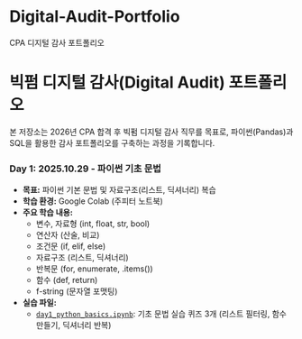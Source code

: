 # Digital-Audit-Portfolio
CPA 디지털 감사 포트폴리오

# 빅펌 디지털 감사(Digital Audit) 포트폴리오

본 저장소는 2026년 CPA 합격 후 빅펌 디지털 감사 직무를 목표로,
파이썬(Pandas)과 SQL을 활용한 감사 포트폴리오를 구축하는 과정을 기록합니다.

### Day 1: 2025.10.29 - 파이썬 기초 문법

- **목표:** 파이썬 기본 문법 및 자료구조(리스트, 딕셔너리) 복습
- **학습 환경:** Google Colab (주피터 노트북)
- **주요 학습 내용:**
    - 변수, 자료형 (int, float, str, bool)
    - 연산자 (산술, 비교)
    - 조건문 (if, elif, else)
    - 자료구조 (리스트, 딕셔너리)
    - 반복문 (for, enumerate, .items())
    - 함수 (def, return)
    - f-string (문자열 포맷팅)    
- **실습 파일:**
    - [`day1_python_basics.ipynb`](./day1_python_basics.ipynb): 기초 문법 실습 퀴즈 3개 (리스트 필터링, 함수 만들기, 딕셔너리 반복)
